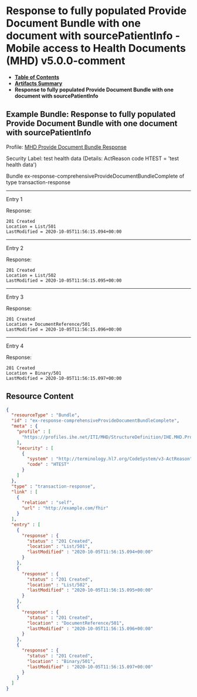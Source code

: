# Response to fully populated Provide Document Bundle with one document with sourcePatientInfo - Mobile access to Health Documents (MHD) v5.0.0-comment

* [**Table of Contents**](toc.md)
* [**Artifacts Summary**](artifacts.md)
* **Response to fully populated Provide Document Bundle with one document with sourcePatientInfo**

## Example Bundle: Response to fully populated Provide Document Bundle with one document with sourcePatientInfo

Profile: [MHD Provide Document Bundle Response](StructureDefinition-IHE.MHD.ProvideDocumentBundleResponse.md)

Security Label: test health data (Details: ActReason code HTEST = 'test health data')

Bundle ex-response-comprehensiveProvideDocumentBundleComplete of type transaction-response

-------

Entry 1

Response:

```
201 Created
Location = List/501
LastModified = 2020-10-05T11:56:15.094+00:00

```

-------

Entry 2

Response:

```
201 Created
Location = List/502
LastModified = 2020-10-05T11:56:15.095+00:00

```

-------

Entry 3

Response:

```
201 Created
Location = DocumentReference/501
LastModified = 2020-10-05T11:56:15.096+00:00

```

-------

Entry 4

Response:

```
201 Created
Location = Binary/501
LastModified = 2020-10-05T11:56:15.097+00:00

```



## Resource Content

```json
{
  "resourceType" : "Bundle",
  "id" : "ex-response-comprehensiveProvideDocumentBundleComplete",
  "meta" : {
    "profile" : [
      "https://profiles.ihe.net/ITI/MHD/StructureDefinition/IHE.MHD.ProvideDocumentBundleResponse"
    ],
    "security" : [
      {
        "system" : "http://terminology.hl7.org/CodeSystem/v3-ActReason",
        "code" : "HTEST"
      }
    ]
  },
  "type" : "transaction-response",
  "link" : [
    {
      "relation" : "self",
      "url" : "http://example.com/fhir"
    }
  ],
  "entry" : [
    {
      "response" : {
        "status" : "201 Created",
        "location" : "List/501",
        "lastModified" : "2020-10-05T11:56:15.094+00:00"
      }
    },
    {
      "response" : {
        "status" : "201 Created",
        "location" : "List/502",
        "lastModified" : "2020-10-05T11:56:15.095+00:00"
      }
    },
    {
      "response" : {
        "status" : "201 Created",
        "location" : "DocumentReference/501",
        "lastModified" : "2020-10-05T11:56:15.096+00:00"
      }
    },
    {
      "response" : {
        "status" : "201 Created",
        "location" : "Binary/501",
        "lastModified" : "2020-10-05T11:56:15.097+00:00"
      }
    }
  ]
}

```
